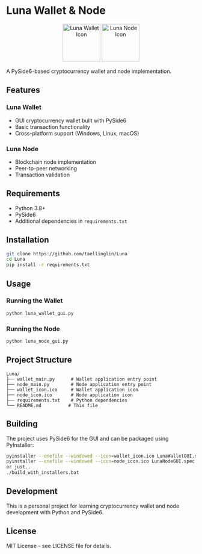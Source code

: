 # Luna Wallet & Node

<p align="center">
  <img src="./wallet_icon.ico" alt="Luna Wallet Icon" width="100">
  <img src="./node_icon.ico" alt="Luna Node Icon" width="100">
</p>

A PySide6-based cryptocurrency wallet and node implementation.

## Features

### Luna Wallet
- GUI cryptocurrency wallet built with PySide6
- Basic transaction functionality
- Cross-platform support (Windows, Linux, macOS)

### Luna Node
- Blockchain node implementation
- Peer-to-peer networking
- Transaction validation

## Requirements

- Python 3.8+
- PySide6
- Additional dependencies in `requirements.txt`

## Installation

```bash
git clone https://github.com/taellinglin/Luna
cd Luna
pip install -r requirements.txt
```

## Usage

### Running the Wallet
```bash
python luna_wallet_gui.py
```

### Running the Node
```bash
python luna_node_gui.py
```

## Project Structure

```
Luna/
├── wallet_main.py      # Wallet application entry point
├── node_main.py        # Node application entry point  
├── wallet_icon.ico     # Wallet application icon
├── node_icon.ico       # Node application icon
├── requirements.txt    # Python dependencies
└── README.md          # This file
```

## Building

The project uses PySide6 for the GUI and can be packaged using PyInstaller:

```bash
pyinstaller --onefile --windowed --icon=wallet_icon.ico LunaWalletGUI.spec
pyinstaller --onefile --windowed --icon=node_icon.ico LunaNodeGUI.spec
or just..
./build_with_installers.bat

```

## Development

This is a personal project for learning cryptocurrency wallet and node development with Python and PySide6.

## License

MIT License - see LICENSE file for details.



